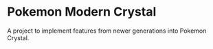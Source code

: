 # Pokemon Modern Crystal

A project to implement features from newer generations into Pokemon Crystal.
